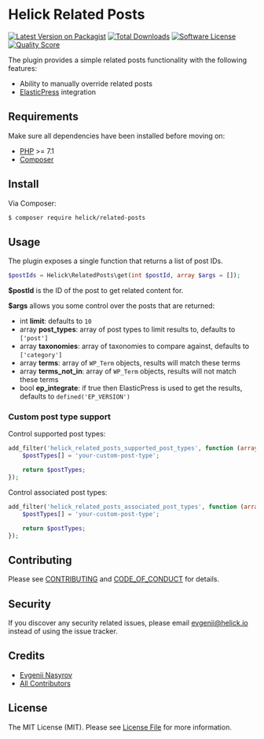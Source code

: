 # Helick Related Posts

[![Latest Version on Packagist][ico-version]][link-packagist]
[![Total Downloads][ico-downloads]][link-downloads]
[![Software License][ico-license]](LICENSE.md)
[![Quality Score][ico-code-quality]][link-code-quality]

The plugin provides a simple related posts functionality with the following features:
- Ability to manually override related posts
- [ElasticPress][link-elasticpress] integration

## Requirements

Make sure all dependencies have been installed before moving on:

* [PHP](http://php.net/manual/en/install.php) >= 7.1
* [Composer](https://getcomposer.org/download/)

## Install

Via Composer:

``` bash
$ composer require helick/related-posts
```

## Usage

The plugin exposes a single function that returns a list of post IDs.

``` php
$postIds = Helick\RelatedPosts\get(int $postId, array $args = []);
```

**$postId** is the ID of the post to get related content for.

**$args** allows you some control over the posts that are returned:

- int **limit**: defaults to `10`
- array **post_types**: array of post types to limit results to, defaults to `['post']`
- array **taxonomies**: array of taxonomies to compare against, defaults to `['category']`
- array **terms**: array of `WP_Term` objects, results will match these terms
- array **terms_not_in**: array of `WP_Term` objects, results will not match these terms
- bool **ep_integrate**: if true then ElasticPress is used to get the results, defaults to `defined('EP_VERSION')`

### Custom post type support

Control supported post types:

``` php
add_filter('helick_related_posts_supported_post_types', function (array $postTypes) {
    $postTypes[] = 'your-custom-post-type';

    return $postTypes;
});
```

Control associated post types:

``` php
add_filter('helick_related_posts_associated_post_types', function (array $postTypes) {
    $postTypes[] = 'your-custom-post-type';

    return $postTypes;
});
```

## Contributing

Please see [CONTRIBUTING](CONTRIBUTING.md) and [CODE_OF_CONDUCT](CODE_OF_CONDUCT.md) for details.

## Security

If you discover any security related issues, please email evgenii@helick.io instead of using the issue tracker.

## Credits

- [Evgenii Nasyrov][link-author]
- [All Contributors][link-contributors]

## License

The MIT License (MIT). Please see [License File](LICENSE.md) for more information.

[ico-version]: https://img.shields.io/packagist/v/helick/related-posts.svg?style=flat-square
[ico-license]: https://img.shields.io/badge/license-MIT-brightgreen.svg?style=flat-square
[ico-code-quality]: https://img.shields.io/scrutinizer/g/helick/related-posts.svg?style=flat-square
[ico-downloads]: https://img.shields.io/packagist/dt/helick/related-posts.svg?style=flat-square

[link-packagist]: https://packagist.org/packages/helick/related-posts
[link-code-quality]: https://scrutinizer-ci.com/g/helick/related-posts
[link-downloads]: https://packagist.org/packages/helick/related-posts
[link-elasticpress]: https://github.com/10up/ElasticPress
[link-author]: https://github.com/nasyrov
[link-contributors]: ../../contributors
